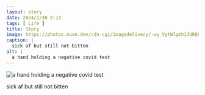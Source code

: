 ```yaml
---
layout: story
date: 2024/1/30 9:13
tags: [ Life ]
title: Story
image: https://photos.muan.dev/cdn-cgi/imagedelivery/-wp_VgtWlgmh1JURQ8t1mg/6f835b01-6a62-4e8a-3144-86e71c38c400/public
caption: |
  sick af but still not bitten
alt: |
  a hand holding a negative covid test
---
```


![a hand holding a negative covid test](https://photos.muan.dev/cdn-cgi/imagedelivery/-wp_VgtWlgmh1JURQ8t1mg/6f835b01-6a62-4e8a-3144-86e71c38c400/public)

sick af but still not bitten

